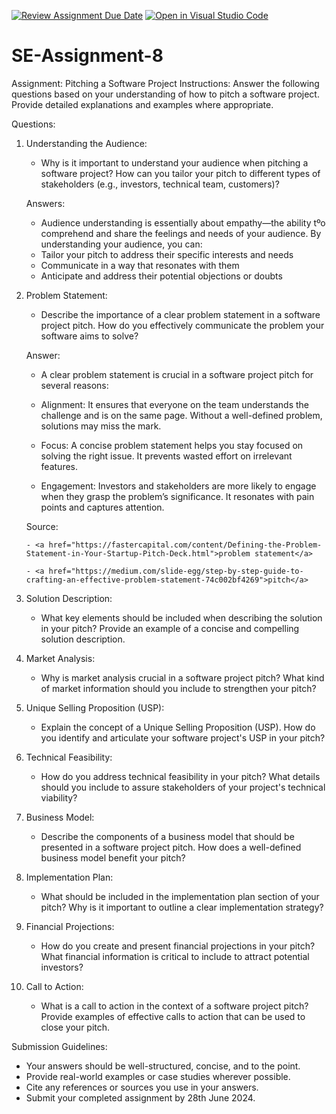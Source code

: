 [![Review Assignment Due Date](https://classroom.github.com/assets/deadline-readme-button-22041afd0340ce965d47ae6ef1cefeee28c7c493a6346c4f15d667ab976d596c.svg)](https://classroom.github.com/a/4bgukiqw)
[![Open in Visual Studio Code](https://classroom.github.com/assets/open-in-vscode-2e0aaae1b6195c2367325f4f02e2d04e9abb55f0b24a779b69b11b9e10269abc.svg)](https://classroom.github.com/online_ide?assignment_repo_id=15327796&assignment_repo_type=AssignmentRepo)
# SE-Assignment-8
 Assignment: Pitching a Software Project
 Instructions:
Answer the following questions based on your understanding of how to pitch a software project. Provide detailed explanations and examples where appropriate.

 Questions:

1. Understanding the Audience:
   - Why is it important to understand your audience when pitching a software project? How can you tailor your pitch to different types of stakeholders (e.g., investors, technical team, customers)?

   Answers:

      - Audience understanding is essentially about empathy—the ability tºo comprehend and share the feelings and needs of your audience. By understanding your audience, you can:
      - Tailor your pitch to address their specific interests and needs
      - Communicate in a way that resonates with them
      - Anticipate and address their potential objections or doubts

2. Problem Statement:
   - Describe the importance of a clear problem statement in a software project pitch. How do you effectively communicate the problem your software aims to solve?
   
   Answer:
    
     - A clear problem statement is crucial in a software project pitch for several reasons:

     - Alignment: It ensures that everyone on the team understands the challenge and is on the same page. Without a well-defined problem, solutions may miss the mark.

     - Focus: A concise problem statement helps you stay focused on solving the right issue. It prevents wasted effort on irrelevant features.

     - Engagement: Investors and stakeholders are more likely to engage when they grasp the problem’s significance. It resonates with pain points and captures attention.

     Source:

       
       - <a href="https://fastercapital.com/content/Defining-the-Problem-Statement-in-Your-Startup-Pitch-Deck.html">problem statement</a>

       - <a href="https://medium.com/slide-egg/step-by-step-guide-to-crafting-an-effective-problem-statement-74c002bf4269">pitch</a>

3. Solution Description:
   - What key elements should be included when describing the solution in your pitch? Provide an example of a concise and compelling solution description.

4. Market Analysis:
   - Why is market analysis crucial in a software project pitch? What kind of market information should you include to strengthen your pitch?

5. Unique Selling Proposition (USP):
   - Explain the concept of a Unique Selling Proposition (USP). How do you identify and articulate your software project's USP in your pitch?

6. Technical Feasibility:
   - How do you address technical feasibility in your pitch? What details should you include to assure stakeholders of your project's technical viability?

7. Business Model:
   - Describe the components of a business model that should be presented in a software project pitch. How does a well-defined business model benefit your pitch?

8. Implementation Plan:
   - What should be included in the implementation plan section of your pitch? Why is it important to outline a clear implementation strategy?

9. Financial Projections:
   - How do you create and present financial projections in your pitch? What financial information is critical to include to attract potential investors?

10. Call to Action:
    - What is a call to action in the context of a software project pitch? Provide examples of effective calls to action that can be used to close your pitch.

 Submission Guidelines:
- Your answers should be well-structured, concise, and to the point.
- Provide real-world examples or case studies wherever possible.
- Cite any references or sources you use in your answers.
- Submit your completed assignment by 28th June 2024.


